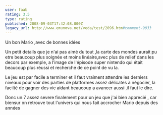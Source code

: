 ```yaml
---
user: faab
rating: 3.5
type: rating
published: 2008-09-03T17:42:08.000Z
legacy_url: http://www.emunova.net/veda/test/2096.htm#comment-9933
---
```

Un bon Mario ,avec de bonnes idées 

Un petit details que je n'ai pas aimé du tout ,la carte des mondes aurait pu etre beaucoup plus soignée et moins linéaire,avec plus de relief dans les decors par exemple, a l'image de l'épisode super nintendo qui était beaucoup plus réussi et recherché de ce point de vu la.

Le jeu est par facile a terminer et il faut vraiment attendre les derniers niveaux pour voir des parties de platformes assez délicates à négocier, la facilté de gagner des vie aidant beaucoup a avancer aussi ,il faut le dire.

Donc un 7 assez severe finalement pour un jeu que j'ai bien apprecié , car biensur on retrouve tout l'univers qui nous fait accrocher Mario depuis des années